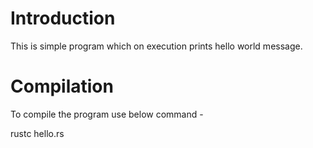 # Introduction

This is simple program which on execution prints hello world message.

# Compilation

To compile the program use below command -

rustc hello.rs
